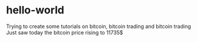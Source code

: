 # hello-world

Trying to create some tutorials on bitcoin, bitcoin trading and bitcoin trading
Just saw today the bitcoin price rising to 11735$
